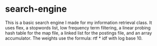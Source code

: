 # search-engine
This is a basic search engine I made for my information retrieval class. It uses flex, a stopwords list, low frequency term filtering, a linear probing hash table for the map file, a linked list for the postings file, and an array accumulator. The weights use the formula: rtf * idf with log base 10.

